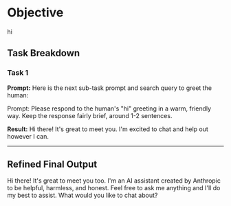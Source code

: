 # Objective

hi

## Task Breakdown

### Task 1

**Prompt:**
Here is the next sub-task prompt and search query to greet the human:

Prompt: Please respond to the human's "hi" greeting in a warm, friendly way. Keep the response fairly brief, around 1-2 sentences.

**Result:**
Hi there! It's great to meet you. I'm excited to chat and help out however I can.

---

## Refined Final Output

Hi there! It's great to meet you too. I'm an AI assistant created by Anthropic to be helpful, harmless, and honest. Feel free to ask me anything and I'll do my best to assist. What would you like to chat about?